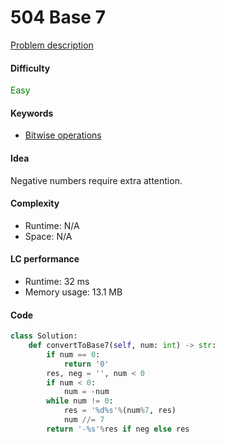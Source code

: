 504 Base 7
=======================
[Problem description](https://leetcode.com/problems/base-7/)

#### Difficulty
<span style="color:green">Easy</span>

#### Keywords
- [Bitwise operations](../categories/bitwise.md)

#### Idea
Negative numbers require extra attention. 

#### Complexity
- Runtime: N/A
- Space: N/A

#### LC performance
- Runtime: 32 ms
- Memory usage: 13.1 MB

#### Code
```python
class Solution:
    def convertToBase7(self, num: int) -> str:
        if num == 0:
            return '0'
        res, neg = '', num < 0
        if num < 0: 
            num = -num
        while num != 0:
            res = '%d%s'%(num%7, res)
            num //= 7
        return '-%s'%res if neg else res
```